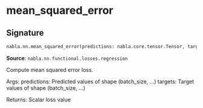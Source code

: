 # mean_squared_error

## Signature

```python
nabla.nn.mean_squared_error(predictions: nabla.core.tensor.Tensor, targets: nabla.core.tensor.Tensor) -> nabla.core.tensor.Tensor
```

**Source**: `nabla.nn.functional.losses.regression`

Compute mean squared error loss.

Args:
    predictions: Predicted values of shape (batch_size, ...)
    targets: Target values of shape (batch_size, ...)

Returns:
    Scalar loss value

